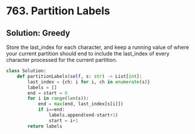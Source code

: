 # 763. Partition Labels


## Solution: Greedy 

Store the last_index for each character, and keep a running value of where your current partition
should end to include the last_index of every character processed for the current partition.

```py
class Solution:
    def partitionLabels(self, s: str) -> List[int]:
        last_index = {ch: i for i, ch in enumerate(s)}
        labels = []
        end = start = 0
        for i in range(len(s)):
            end = max(end, last_index[s[i]])
            if i==end:
                labels.append(end-start+1)
                start = i+1
        return labels
            
```